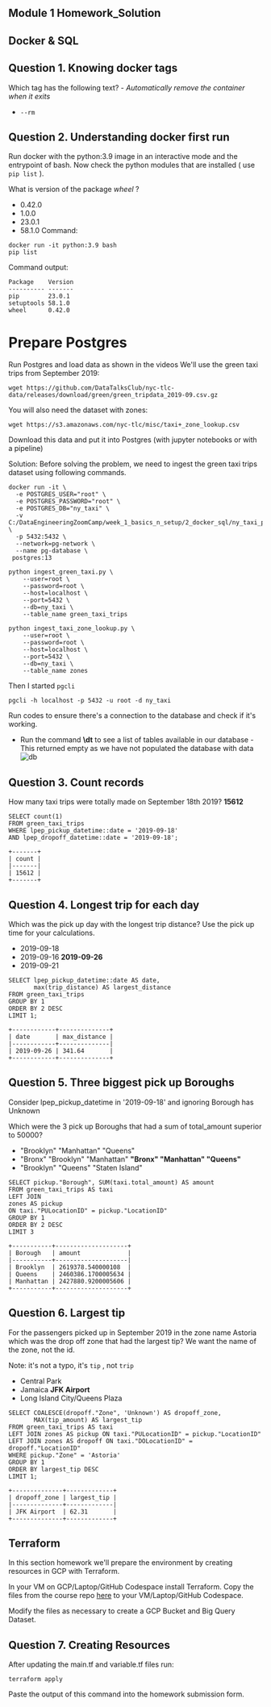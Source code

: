 ## Module 1 Homework_Solution

## Docker & SQL

## Question 1. Knowing docker tags


Which tag has the following text? - *Automatically remove the container when it exits* 

- `--rm`

## Question 2. Understanding docker first run 

Run docker with the python:3.9 image in an interactive mode and the entrypoint of bash.
Now check the python modules that are installed ( use ```pip list``` ). 

What is version of the package *wheel* ?

- 0.42.0
- 1.0.0
- 23.0.1
- 58.1.0
Command:
```
docker run -it python:3.9 bash
pip list
```
Command output:
```
Package    Version
---------- -------
pip        23.0.1
setuptools 58.1.0
wheel      0.42.0
```
# Prepare Postgres

Run Postgres and load data as shown in the videos
We'll use the green taxi trips from September 2019:

```wget https://github.com/DataTalksClub/nyc-tlc-data/releases/download/green/green_tripdata_2019-09.csv.gz```

You will also need the dataset with zones:

```wget https://s3.amazonaws.com/nyc-tlc/misc/taxi+_zone_lookup.csv```

Download this data and put it into Postgres (with jupyter notebooks or with a pipeline)   
   
Solution: Before solving the problem, we need to ingest the green taxi trips dataset using following commands.

```
docker run -it \
  -e POSTGRES_USER="root" \
  -e POSTGRES_PASSWORD="root" \
  -e POSTGRES_DB="ny_taxi" \
  -v C:/DataEngineeringZoomCamp/week_1_basics_n_setup/2_docker_sql/ny_taxi_postgres_data:/var/lib/postgresql/data  \
  -p 5432:5432 \
  --network=pg-network \
  --name pg-database \
 postgres:13

python ingest_green_taxi.py \
    --user=root \
    --password=root \
    --host=localhost \
    --port=5432 \
    --db=ny_taxi \
    --table_name green_taxi_trips

python ingest_taxi_zone_lookup.py \
    --user=root \
    --password=root \
    --host=localhost \
    --port=5432 \
    --db=ny_taxi \
    --table_name zones
```
Then I started `pgcli`
```
pgcli -h localhost -p 5432 -u root -d ny_taxi
```
Run codes to ensure there's a connection to the database and check if it's working.  
- Run the command **\dt** to see a list of tables available in our database - This returned empty as we have not populated the database with data   
![db](https://github.com/teenbress/DataEngineeringZoomCamp/blob/main/images/homework1.png)   

## Question 3. Count records 

How many taxi trips were totally made on September 18th 2019? **15612**
```
SELECT count(1)
FROM green_taxi_trips
WHERE lpep_pickup_datetime::date = '2019-09-18'
AND lpep_dropoff_datetime::date = '2019-09-18';
```
```
+-------+
| count |
|-------|
| 15612 |
+-------+
```
## Question 4. Longest trip for each day

Which was the pick up day with the longest trip distance?
Use the pick up time for your calculations.

- 2019-09-18
- 2019-09-16
**2019-09-26**
- 2019-09-21

```
SELECT lpep_pickup_datetime::date AS date, 
       max(trip_distance) AS largest_distance
FROM green_taxi_trips
GROUP BY 1
ORDER BY 2 DESC
LIMIT 1;
```
```
+------------+--------------+
| date       | max_distance |
|------------+--------------|
| 2019-09-26 | 341.64       |
+------------+--------------+

```
## Question 5. Three biggest pick up Boroughs

Consider lpep_pickup_datetime in '2019-09-18' and ignoring Borough has Unknown

Which were the 3 pick up Boroughs that had a sum of total_amount superior to 50000?
 
- "Brooklyn" "Manhattan" "Queens"
- "Bronx" "Brooklyn" "Manhattan"
**"Bronx" "Manhattan" "Queens"**
- "Brooklyn" "Queens" "Staten Island"
```
SELECT pickup."Borough", SUM(taxi.total_amount) AS amount
FROM green_taxi_trips AS taxi
LEFT JOIN
zones AS pickup
ON taxi."PULocationID" = pickup."LocationID"
GROUP BY 1
ORDER BY 2 DESC
LIMIT 3
```
```
+-----------+--------------------+
| Borough   | amount             |
|-----------+--------------------|
| Brooklyn  | 2619378.540000108  |
| Queens    | 2460386.1700005634 |
| Manhattan | 2427880.9200005606 |
+-----------+--------------------+
```
## Question 6. Largest tip

For the passengers picked up in September 2019 in the zone name Astoria which was the drop off zone that had the largest tip?
We want the name of the zone, not the id.

Note: it's not a typo, it's `tip` , not `trip`

- Central Park
- Jamaica
**JFK Airport**
- Long Island City/Queens Plaza

```
SELECT COALESCE(dropoff."Zone", 'Unknown') AS dropoff_zone,
       MAX(tip_amount) AS largest_tip
FROM green_taxi_trips AS taxi
LEFT JOIN zones AS pickup ON taxi."PULocationID" = pickup."LocationID"
LEFT JOIN zones AS dropoff ON taxi."DOLocationID" = dropoff."LocationID"
WHERE pickup."Zone" = 'Astoria'
GROUP BY 1
ORDER BY largest_tip DESC
LIMIT 1;
```
```
+--------------+-------------+
| dropoff_zone | largest_tip |
|--------------+-------------|
| JFK Airport  | 62.31       |
+--------------+-------------+
```
## Terraform

In this section homework we'll prepare the environment by creating resources in GCP with Terraform.

In your VM on GCP/Laptop/GitHub Codespace install Terraform. 
Copy the files from the course repo
[here](https://github.com/DataTalksClub/data-engineering-zoomcamp/tree/main/01-docker-terraform/1_terraform_gcp/terraform) to your VM/Laptop/GitHub Codespace.

Modify the files as necessary to create a GCP Bucket and Big Query Dataset.


## Question 7. Creating Resources

After updating the main.tf and variable.tf files run:

```
terraform apply
```

Paste the output of this command into the homework submission form.



  
